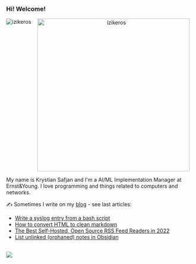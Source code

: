 ### Hi! Welcome!
<center>
<p><img align="left" src="https://github-readme-stats.vercel.app/api/top-langs?username=izikeros&show_icons=true&locale=en&layout=compact" alt="izikeros" /></p>

<p>&nbsp;<img align="center" src="https://github-readme-stats.vercel.app/api?username=izikeros&count_private=true&show_icons=true" alt="izikeros" width="410" /></p>
<!--
  <table>
    <tr>
         <td><img width="300px" align="left" src="https://github-readme-stats.vercel.app/api/top-langs/?username=izikeros&hide=html,TeX,Jupyter Notebook,CSS,JavaScript&layout=compact&theme=radical" /></td> 
        <td><img align='right' src="https://github-readme-stats.vercel.app/api?username=izikeros&show_icons=true&theme=radical" width="380"></td>
    </tr>
  </table>
-->
</center>



My name is Krystian Safjan and I'm a AI/ML Implementation Manager at Ernst&Young. I love programming and things related to computers and networks.

✍️ Sometimes I write on my [blog](http://safjan.com) - see last articles:
<!-- BLOG-POST-LIST:START -->
- [Write a syslog entry from a bash script](https://www.safjan.com/write-a-syslog-entry-from-a-bash-script/)
- [How to convert HTML to clean markdown](https://www.safjan.com/how-to-convert-html-to-clean-markdown/)
- [The Best Self-Hosted, Open Source RSS Feed Readers in 2022](https://www.safjan.com/the-best-self-hosted-rss-feed-readers-in-2022/)
- [List unlinked &lpar;orphaned&rpar; notes in Obsidian](https://www.safjan.com/list-unlinked-orphaned-notes-obsidian/)
<!-- BLOG-POST-LIST:END -->

<br />

<img src="https://github-profile-trophy.vercel.app/?username=izikeros&theme=nord&no-frame=true&margin-w=10&column=7" />
